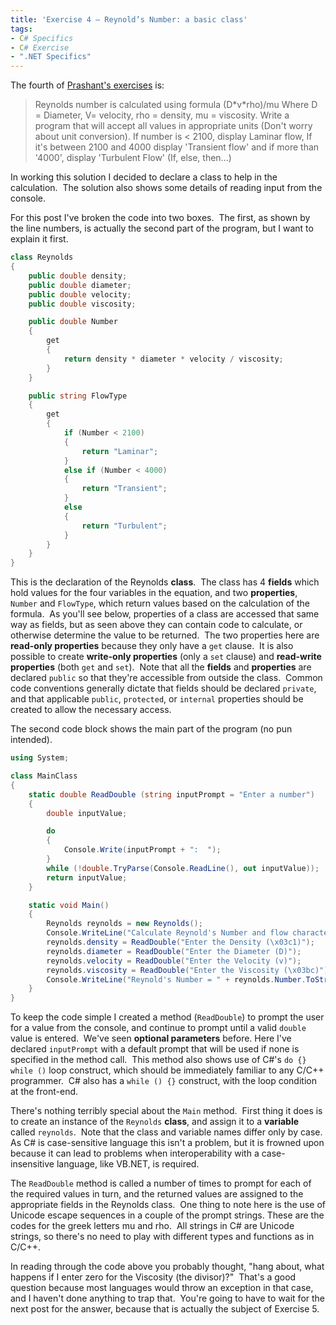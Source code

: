 ```yaml
---
title: 'Exercise 4 – Reynold’s Number: a basic class'
tags:
- C# Specifics
- C# Exercise
- ".NET Specifics"
---
```

The fourth of [Prashant's
exercises](https://www.articlecity.com/articles/computers_and_internet/article_2686.shtml)
is:

> Reynolds number is calculated using formula (D\*v\*rho)/mu Where D = Diameter,
> V= velocity, rho = density, mu = viscosity. Write a program that will accept
> all values in appropriate units (Don't worry about unit conversion). If number
> is < 2100, display Laminar flow, If it's between 2100 and 4000 display
> 'Transient flow' and if more than '4000', display 'Turbulent Flow' (If, else,
> then...)

In working this solution I decided to declare a class to help in the
calculation.  The solution also shows some details of reading input from the
console.
<!--more-->

For this post I've broken the code into two boxes.  The first, as shown by the
line numbers, is actually the second part of the program, but I want to explain
it first.

```csharp
class Reynolds
{
    public double density;
    public double diameter;
    public double velocity;
    public double viscosity;

    public double Number
    {
        get
        {
            return density * diameter * velocity / viscosity;
        }
    }

    public string FlowType
    {
        get
        {
            if (Number < 2100)
            {
                return "Laminar";
            }
            else if (Number < 4000)
            {
                return "Transient";
            }
            else
            {
                return "Turbulent";
            }
        }
    }
}
```

This is the declaration of the Reynolds **class**.  The class has 4 **fields**
which hold values for the four variables in the equation, and two
**properties**, `Number` and `FlowType`, which return values based on the
calculation of the formula.  As you'll see below, properties of a class are
accessed that same way as fields, but as seen above they can contain code to
calculate, or otherwise determine the value to be returned.  The two properties
here are **read-only properties** because they only have a `get` clause.  It is
also possible to create **write-only properties** (only a `set` clause) and
**read-write properties** (both `get` and `set`).  Note that all the **fields**
and **properties** are declared `public` so that they're accessible from outside
the class.  Common code conventions generally dictate that fields should be
declared `private`, and that applicable `public`, `protected`, or `internal`
properties should be created to allow the necessary access.

The second code block shows the main part of the program (no pun intended).

```csharp
using System;

class MainClass
{
    static double ReadDouble (string inputPrompt = "Enter a number")
    {
        double inputValue;

        do
        {
            Console.Write(inputPrompt + ":  ");
        }
        while (!double.TryParse(Console.ReadLine(), out inputValue));
        return inputValue;
    }

    static void Main()
    {
        Reynolds reynolds = new Reynolds();
        Console.WriteLine("Calculate Reynold's Number and flow characteristic");
        reynolds.density = ReadDouble("Enter the Density (\x03c1)");
        reynolds.diameter = ReadDouble("Enter the Diameter (D)");
        reynolds.velocity = ReadDouble("Enter the Velocity (v)");
        reynolds.viscosity = ReadDouble("Enter the Viscosity (\x03bc)");
        Console.WriteLine("Reynold's Number = " + reynolds.Number.ToString() + " (" + reynolds.FlowType + " flow)");
    }
}
```

To keep the code simple I created a method (`ReadDouble`) to prompt the user for
a value from the console, and continue to prompt until a valid `double` value is
entered.  We've seen **optional parameters** before. Here I've declared
`inputPrompt` with a default prompt that will be used if none is specified in
the method call.  This method also shows use of C#'s `do {} while ()` loop
construct, which should be immediately familiar to any C/C++ programmer.  C#
also has a `while () {}` construct, with the loop condition at the front-end.

There's nothing terribly special about the `Main` method.  First thing it does
is to create an instance of the `Reynolds` **class**, and assign it to a
**variable** called `reynolds`.  Note that the class and variable names differ
only by case.  As C# is case-sensitive language this isn't a problem, but it is
frowned upon because it can lead to problems when interoperability with a
case-insensitive language, like VB.NET, is required.

The `ReadDouble` method is called a number of times to prompt for each of the
required values in turn, and the returned values are assigned to the appropriate
fields in the Reynolds class.  One thing to note here is the use of Unicode
escape sequences in a couple of the prompt strings. These are the codes for the
greek letters mu and rho.  All strings in C# are Unicode strings, so there's no
need to play with different types and functions as in C/C++.

In reading through the code above you probably thought, "hang about, what
happens if I enter zero for the Viscosity (the divisor)?"  That's a good
question because most languages would throw an exception in that case, and I
haven't done anything to trap that.  You're going to have to wait for the next
post for the answer, because that is actually the subject of Exercise 5.
